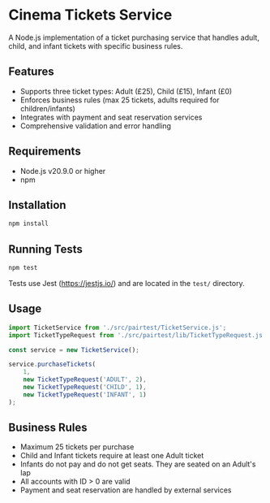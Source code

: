 # Cinema Tickets Service

A Node.js implementation of a ticket purchasing service that handles adult, child, and infant tickets with specific business rules.

## Features

- Supports three ticket types: Adult (£25), Child (£15), Infant (£0)
- Enforces business rules (max 25 tickets, adults required for children/infants)
- Integrates with payment and seat reservation services
- Comprehensive validation and error handling

## Requirements

- Node.js v20.9.0 or higher
- npm

## Installation

```bash
npm install
```

## Running Tests

```bash
npm test
```

Tests use Jest (https://jestjs.io/) and are located in the `test/` directory.

## Usage

```javascript
import TicketService from './src/pairtest/TicketService.js';
import TicketTypeRequest from './src/pairtest/lib/TicketTypeRequest.js';

const service = new TicketService();

service.purchaseTickets(
    1,
    new TicketTypeRequest('ADULT', 2),
    new TicketTypeRequest('CHILD', 1),
    new TicketTypeRequest('INFANT', 1)
);
```

## Business Rules

- Maximum 25 tickets per purchase
- Child and Infant tickets require at least one Adult ticket
- Infants do not pay and do not get seats. They are seated on an Adult's lap
- All accounts with ID > 0 are valid
- Payment and seat reservation are handled by external services